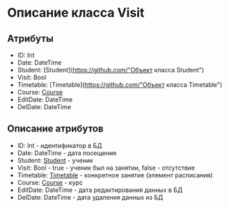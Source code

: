 # Описание класса Visit

## Атрибуты

- ID: Int
- Date:	DateTime	 
- Student:  [Student](https://github.com/"Объект класса Student") 
- Visit: Bool	
- Timetable:  [Timetable](https://github.com/"Объект класса Timetable") 
- Course: [Course](https://github.com/ "Объект классаCourse") 
- EditDate: DateTime
- DelDate: DateTime


## Описание атрибутов

- ID: Int - идентификатор в БД
- Date: DateTime - дата посещения	 
- Student:  [Student](https://github.com/ "Объект класса Student") - ученик
- Visit: Bool - true - ученик был на занятии, false	- отсутствие
- Timetable:  [Timetable](https://github.com/ "Объект класса Timetable") - конкретное занятие (элемент расписания)
- Course: [Course](https://github.com/ "Объект классаCourse") - курс
- EditDate: DateTime - дата редактирования данных в БД
- DelDate: DateTime - дата удаления данных из БД
